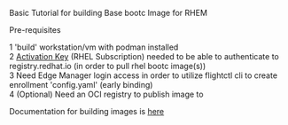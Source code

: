 Basic Tutorial for building Base bootc Image for RHEM

Pre-requisites

1 'build' workstation/vm with podman installed \
2 [Activation Key](https://console.redhat.com/insights/connector/activation-keys#SIDs=&tags=) (RHEL Subscription) needed to be able to authenticate to registry.redhat.io (in order to pull rhel bootc image(s)) \
3 Need Edge Manager login access in order to utilize flightctl cli to create enrollment 'config.yaml' (early binding) \
4 (Optional) Need an OCI registry to publish image to 

Documentation for building images is [here](https://docs.redhat.com/en/documentation/red_hat_advanced_cluster_management_for_kubernetes/2.13/html/edge_manager/edge-mgr-intro#edge-mgr-build)
